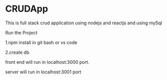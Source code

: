# CRUDApp

This is full stack crud application using nodejs and reactjs and using mySql

Run the Project

1.npm install in git bash or vs code

2.create db 

front end will run in localhost:3000 port.

server will run in localhost:3001 port

